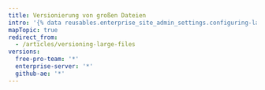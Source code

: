 ```yaml
---
title: Versionierung von großen Dateien
intro: '{% data reusables.enterprise_site_admin_settings.configuring-large-file-storage-short-description %}'
mapTopic: true
redirect_from:
  - /articles/versioning-large-files
versions:
  free-pro-team: '*'
  enterprise-server: '*'
  github-ae: '*'
---
```


